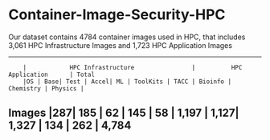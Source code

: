 # Container-Image-Security-HPC
Our dataset contains 4784 container images used in HPC, that includes 3,061 HPC Infrastructure Images and 1,723 HPC Application Images

-------------------------------------------------------------------------------------------------------------------
        |            HPC Infrastructure                |          HPC Application      | Total
        |OS | Base| Test | Accel| ML | ToolKits | TACC | Bioinfo | Chemistry | Physics |
 Images |287| 185 | 62   | 145  | 58 |  1,197   | 1,127| 1,327   | 134       | 262     | 4,784
-------------------------------------------------------------------------------------------------------------------
